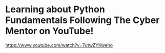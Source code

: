 # Learning about Python Fundamentals Following The Cyber Mentor on YouTube!

https://www.youtube.com/watch?v=7utwZYKweho
